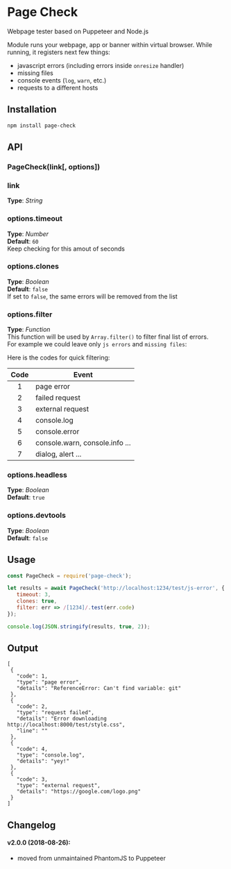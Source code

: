 # Page Check
Webpage tester based on Puppeteer and Node.js



Module runs your webpage, app or banner within virtual browser. While running, it registers next few things:
- javascript errors (including errors inside `onresize` handler)
- missing files
- console events (`log`, `warn`, etc.)
- requests to a different hosts



## Installation
```bash
npm install page-check
```



## API

### PageCheck(link[, options])

### link   
**Type**: _String_   


### options.timeout 
**Type**: _Number_   
**Default**: `60`     
Keep checking for this amout of seconds


### options.clones
**Type**: _Boolean_   
**Default**: `false`     
If set to `false`, the same errors will be removed from the list


### options.filter   
**Type**: _Function_     
This function will be used by `Array.filter()` to filter final list of errors.     
For example we could leave only `js errors` and `missing files`:    

Here is the codes for quick filtering:

| Code | Event |
| :------: | ------ |
| 1 | page error |
| 2 | failed request |
| 3 | external request |
| 4 | console.log |
| 5 | console.error |
| 6 | console.warn, console.info ... |
| 7 | dialog, alert ... | 


### options.headless    
**Type**: _Boolean_     
**Default**: `true`  


### options.devtools    
**Type**: _Boolean_   
**Default**: `false`  




## Usage
```javascript
const PageCheck = require('page-check');

let results = await PageCheck('http://localhost:1234/test/js-error', {
   timeout: 3, 
   clones: true,
   filter: err => /[1234]/.test(err.code)
});

console.log(JSON.stringify(results, true, 2));
```




## Output
```
[
 {
   "code": 1,
   "type": "page error",
   "details": "ReferenceError: Can't find variable: git"
 },
 {
   "code": 2,
   "type": "request failed",
   "details": "Error downloading http://localhost:8000/test/style.css",
   "line": ""
 },
 {
   "code": 4,
   "type": "console.log",
   "details": "yey!"
 },
 {
   "code": 3,
   "type": "external request",
   "details": "https://google.com/logo.png"
 }
]
```





## Changelog 
#### v2.0.0 (2018-08-26):
- moved from unmaintained PhantomJS to Puppeteer




